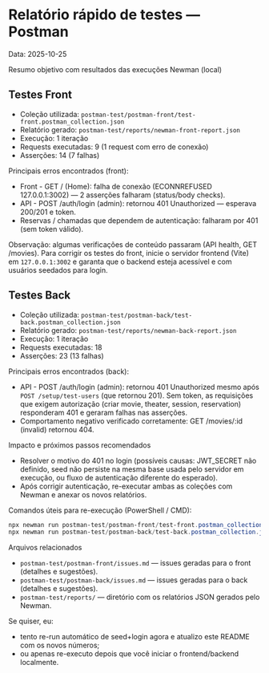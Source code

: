 # Relatório rápido de testes — Postman

Data: 2025-10-25

Resumo objetivo com resultados das execuções Newman (local)

## Testes Front

- Coleção utilizada: `postman-test/postman-front/test-front.postman_collection.json`
- Relatório gerado: `postman-test/reports/newman-front-report.json`
- Execução: 1 iteração
- Requests executadas: 9 (1 request com erro de conexão)
- Asserções: 14 (7 falhas)

Principais erros encontrados (front):
- Front - GET / (Home): falha de conexão (ECONNREFUSED 127.0.0.1:3002) — 2 asserções falharam (status/body checks).
- API - POST /auth/login (admin): retornou 401 Unauthorized — esperava 200/201 e token.
- Reservas / chamadas que dependem de autenticação: falharam por 401 (sem token válido).

Observação: algumas verificações de conteúdo passaram (API health, GET /movies). Para corrigir os testes do front, inicie o servidor frontend (Vite) em `127.0.0.1:3002` e garanta que o backend esteja acessível e com usuários seedados para login.

## Testes Back

- Coleção utilizada: `postman-test/postman-back/test-back.postman_collection.json`
- Relatório gerado: `postman-test/reports/newman-back-report.json`
- Execução: 1 iteração
- Requests executadas: 18
- Asserções: 23 (13 falhas)

Principais erros encontrados (back):
- API - POST /auth/login (admin): retornou 401 Unauthorized mesmo após `POST /setup/test-users` (que retornou 201). Sem token, as requisições que exigem autorização (criar movie, theater, session, reservation) responderam 401 e geraram falhas nas asserções.
- Comportamento negativo verificado corretamente: GET /movies/:id (invalid) retornou 404.

Impacto e próximos passos recomendados
- Resolver o motivo do 401 no login (possíveis causas: JWT_SECRET não definido, seed não persiste na mesma base usada pelo servidor em execução, ou fluxo de autenticação diferente do esperado).
- Após corrigir autenticação, re-executar ambas as coleções com Newman e anexar os novos relatórios.

Comandos úteis para re-execução (PowerShell / CMD):

```powershell
npx newman run postman-test/postman-front/test-front.postman_collection.json --reporters json,cli --reporter-json-export postman-test/reports/newman-front-report.json
npx newman run postman-test/postman-back/test-back.postman_collection.json --reporters json,cli --reporter-json-export postman-test/reports/newman-back-report.json
```

Arquivos relacionados
- `postman-test/postman-front/issues.md` — issues geradas para o front (detalhes e sugestões).
- `postman-test/postman-back/issues.md` — issues geradas para o back (detalhes e sugestões).
- `postman-test/reports/` — diretório com os relatórios JSON gerados pelo Newman.

Se quiser, eu:
- tento re-run automático de seed+login agora e atualizo este README com os novos números;
- ou apenas re-executo depois que você iniciar o frontend/backend localmente.

